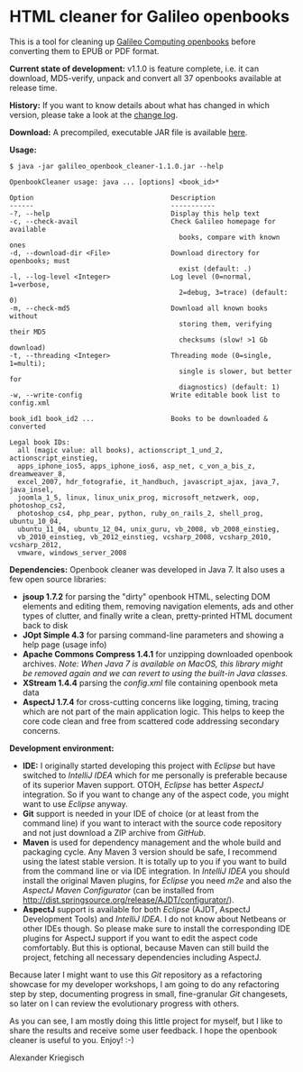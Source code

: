 HTML cleaner for Galileo openbooks
==================================

This is a tool for cleaning up [Galileo Computing openbooks](http://www.galileocomputing.de/openbook)
before converting them to EPUB or PDF format.

__Current state of development:__ v1.1.0 is feature complete, i.e. it can download, MD5-verify, unpack
and convert all 37 openbooks available at release time.

__History:__ If you want to know details about what has changed in which version, please take a look at the
[change log](https://github.com/kriegaex/Galileo-Openbook-Cleaner/blob/v1.1.0/galileo_openbook_cleaner/CHANGELOG).

__Download:__ A precompiled, executable JAR file is available
[here](http://scrum-master.de/download/GalileoOpenbookCleaner/galileo_openbook_cleaner-1.1.0.jar). 

__Usage:__

    $ java -jar galileo_openbook_cleaner-1.1.0.jar --help
    
    OpenbookCleaner usage: java ... [options] <book_id>*

    Option                                  Description
    ------                                  -----------
    -?, --help                              Display this help text
    -c, --check-avail                       Check Galileo homepage for available
                                              books, compare with known ones
    -d, --download-dir <File>               Download directory for openbooks; must
                                              exist (default: .)
    -l, --log-level <Integer>               Log level (0=normal, 1=verbose,
                                              2=debug, 3=trace) (default: 0)
    -m, --check-md5                         Download all known books without
                                              storing them, verifying their MD5
                                              checksums (slow! >1 Gb download)
    -t, --threading <Integer>               Threading mode (0=single, 1=multi);
                                              single is slower, but better for
                                              diagnostics) (default: 1)
    -w, --write-config                      Write editable book list to config.xml

    book_id1 book_id2 ...                   Books to be downloaded & converted

    Legal book IDs:
      all (magic value: all books), actionscript_1_und_2, actionscript_einstieg,
      apps_iphone_ios5, apps_iphone_ios6, asp_net, c_von_a_bis_z, dreamweaver_8,
      excel_2007, hdr_fotografie, it_handbuch, javascript_ajax, java_7, java_insel,
      joomla_1_5, linux, linux_unix_prog, microsoft_netzwerk, oop, photoshop_cs2,
      photoshop_cs4, php_pear, python, ruby_on_rails_2, shell_prog, ubuntu_10_04,
      ubuntu_11_04, ubuntu_12_04, unix_guru, vb_2008, vb_2008_einstieg,
      vb_2010_einstieg, vb_2012_einstieg, vcsharp_2008, vcsharp_2010, vcsharp_2012,
      vmware, windows_server_2008

__Dependencies:__ Openbook cleaner was developed in Java 7. It also uses a few open source libraries:

  * __jsoup 1.7.2__ for parsing the "dirty" openbook HTML, selecting DOM elements and editing them, removing
    navigation elements, ads and other types of clutter, and finally write a clean, pretty-printed HTML
    document back to disk
  * __JOpt Simple 4.3__ for parsing command-line parameters and showing a help page (usage info)
  * __Apache Commons Compress 1.4.1__ for unzipping downloaded openbook archives. *Note: When Java 7 is
    available on MacOS, this library might be removed again and we can revert to using the built-in Java
    classes.*
  * __XStream 1.4.4__ parsing the *config.xml* file containing openbook meta data
  * __AspectJ 1.7.4__ for cross-cutting concerns like logging, timing, tracing which are not part of the
    main application logic. This helps to keep the core code clean and free from scattered code addressing
    secondary concerns.

__Development environment:__

  * __IDE:__ I originally started developing this project with _Eclipse_ but have switched to _IntelliJ IDEA_
    which for me personally is preferable because of its superior Maven support. OTOH, _Eclipse_ has better
    _AspectJ_ integration. So if you want to change any of the aspect code, you might want to use _Eclipse_
    anyway.
  * __Git__ support is needed in your IDE of choice (or at least from the command line) if you want to
    interact with the source code repository and not just download a ZIP archive from _GitHub_. 
  * __Maven__ is used for dependency management and the whole build and packaging cycle. Any Maven 3 version
    should be safe, I recommend using the latest stable version. It is totally up to you if you want to build
    from the command line or via IDE integration. In _IntelliJ IDEA_ you should install the original Maven
    plugins, for _Eclipse_ you need _m2e_ and also the _AspectJ Maven Configurator_ (can be installed from
    http://dist.springsource.org/release/AJDT/configurator/). 
  * __AspectJ__ support is available for both _Eclipse_ (AJDT, AspectJ Development Tools) and _IntelliJ IDEA_.
    I do not know about Netbeans or other IDEs though. So please make sure to install the corresponding IDE
    plugins for AspectJ support if you want to edit the aspect code comfortably. But this is optional, because
    Maven can still build the project, fetching all necessary dependencies including AspectJ.

Because later I might want to use this *Git* repository as a refactoring showcase for my developer workshops,
I am going to do any refactoring step by step, documenting progress in small, fine-granular *Git* changesets,
so later on I can review the evolutionary progress with others.

As you can see, I am mostly doing this little project for myself, but I like to share the results and
receive some user feedback. I hope the openbook cleaner is useful to you. Enjoy! :-)

Alexander Kriegisch
